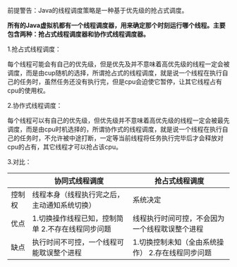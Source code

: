 前提警告：Java的线程调度策略是一种基于优先级的抢占式调度。

 

**所有的Java虚拟机都有一个线程调度器，用来确定那个时刻运行哪个线程。主要包含两种：抢占式线程调度器和协作式线程调度器。**

 

1.抢占式线程调度：

每个线程可能会有自己的优先级，但是优先及并不意味着高优先级的线程一定会被调度，而是由cup随机的选择，所谓抢占式的线程调度，就是说一个线程在执行自己的任务时，虽然任务还没有执行完，但是cpu会迫使它暂停，让其它线程占有cpu的使用权。

 

2.协作式线程调度：

每个线程可以有自己的优先级，但优先级并不意味着高优先级的线程一定会被最先调度，而是由cpu时机选择的，所谓协作式的线程调度，就是说一个线程在执行自己的任务时，不允许被中途打断，一定等当前线程将任务执行完毕后才会释放对cpu的占有，其它线程才可以抢占该cpu。

 

3.对比：

|        | 协同式线程调度                                    | 抢占式线程调度                                    |
| ------ | ------------------------------------------------- | ------------------------------------------------- |
| 控制权 | 线程本身（线程执行完之后，主动通知系统切换）      | 系统决定                                          |
| 优点   | 1.切换操作线程已知，控制简单 2.不存在线程同步问题 | 线程执行时间可控，不会因为一个线程耽误整个进程    |
| 缺点   | 执行时间不可控，一个线程可能耽误整个进程          | 1.切换控制未知（全由系统操作） 2.存在线程同步问题 |

 

 

 